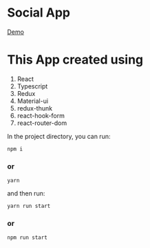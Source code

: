 # Social App


[Demo](https://socialapp-eb4e3.firebaseapp.com/)

# This App created using
1. React
2. Typescript
3. Redux
4. Material-ui
5. redux-thunk
6. react-hook-form
7. react-router-dom

In the project directory, you can run:
```
npm i
```
### or
```
yarn
```
and then run:
```
yarn run start
```
### or

```
npm run start
```
